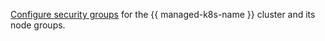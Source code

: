 [Configure security groups](../../../managed-kubernetes/operations/connect/security-groups.md) for the {{ managed-k8s-name }} cluster and its node groups.

